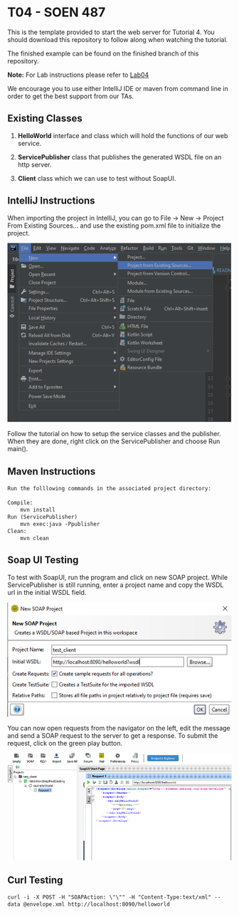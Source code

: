 # T04 - SOEN 487 #

This is the template provided to start the web server for Tutorial 4.
You should download this repository to follow along when watching the tutorial.

The finished example can be found on the finished branch of this repository.

**Note:** For Lab instructions please refer to [Lab04](https://github.com/SOEN487/Lab04)

We encourage you to use either IntelliJ IDE or maven from command line in order to get the best support from our TAs.

## Existing Classes ##

1. **HelloWorld** interface and class which will hold the functions of our web service.

2. **ServicePublisher** class that publishes the generated WSDL file on an http server.

3. **Client** class which we can use to test without SoapUI.

## IntelliJ Instructions ##

When importing the project in IntelliJ, you can go to File -> New -> Project From Existing Sources... and use the existing pom.xml file to initialize the project.

![Screenshot](img/intellij_existing.png)

Follow the tutorial on how to setup the service classes and the publisher. When they are done, right click on the ServicePublisher and choose Run main().

## Maven Instructions ##

    Run the folllowing commands in the associated project directory:

    Compile:
        mvn install
    Run (ServicePublisher)
        mvn exec:java -Ppublisher
    Clean:
        mvn clean

## Soap UI Testing ##

To test with SoapUI, run the program and click on new SOAP project. While ServicePublisher is still running, enter a project name and copy the WSDL url in the initial WSDL field.

![Screenshot](img/soapui.png)

You can now open requests from the navigator on the left, edit the message and send a SOAP request to the server to get a response. To submit the request, click on the green play button.

![Screenshot](img/soapui2.png)

## Curl Testing ##

    curl -i -X POST -H "SOAPAction: \"\"" -H "Content-Type:text/xml" --data @envelope.xml http://localhost:8090/helloworld
